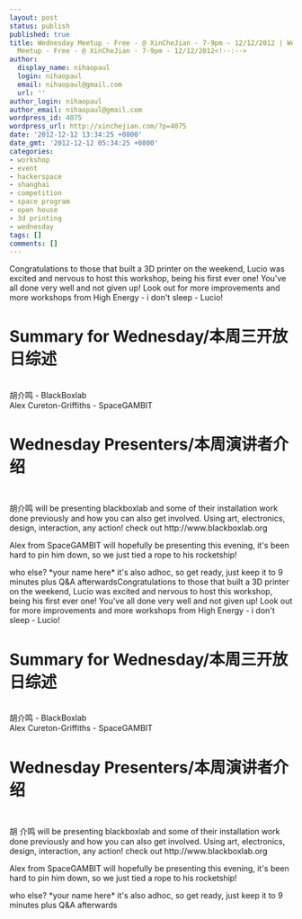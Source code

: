 ```yaml
---
layout: post
status: publish
published: true
title: Wednesday Meetup - Free - @ XinCheJian - 7-9pm - 12/12/2012 | Wednesday
  Meetup - Free - @ XinCheJian - 7-9pm - 12/12/2012<!--:-->
author:
  display_name: nihaopaul
  login: nihaopaul
  email: nihaopaul@gmail.com
  url: ''
author_login: nihaopaul
author_email: nihaopaul@gmail.com
wordpress_id: 4075
wordpress_url: http://xinchejian.com/?p=4075
date: '2012-12-12 13:34:25 +0800'
date_gmt: '2012-12-12 05:34:25 +0800'
categories:
- workshop
- event
- hackerspace
- shanghai
- competition
- space program
- open house
- 3d printing
- wednesday
tags: []
comments: []
---
```

<p><!--:en-->Congratulations to those that built a 3D printer on the weekend, Lucio was excited and nervous to host this workshop, being his first ever one! You've all done very well and not given up! Look out for more improvements and more workshops from High Energy - i don't sleep - Lucio!</p>
<h1>Summary for Wednesday/本周三开放日综述</h1><br />
胡介鸣 - BlackBoxlab<br />
Alex Cureton-Griffiths - SpaceGAMBIT</p>
<h1>
<p>Wednesday Presenters/本周演讲者介绍</h1><br />
胡介鸣 will be presenting blackboxlab and some of their installation work done previously and how you can also get involved. Using art, electronics, design, interaction, any action! check out http://www.blackboxlab.org</p>
<p>Alex from SpaceGAMBIT will hopefully be presenting this evening, it's been hard to pin him down, so we just tied a rope to his rocketship!</p>
<p>who else? *your name here* it's also adhoc, so get ready, just keep it to 9 minutes plus Q&amp;A afterwards<!--:--><!--:zh-->Congratulations to those that built a 3D printer on the weekend, Lucio was excited and nervous to host this workshop, being his first ever one! You've all done very well and not given up! Look out for more improvements and more workshops from High Energy - i don't sleep - Lucio!</p>
<h1>Summary for Wednesday/本周三开放日综述</h1><br />
胡介鸣 - BlackBoxlab<br />
Alex Cureton-Griffiths - SpaceGAMBIT</p>
<h1>
<p>Wednesday Presenters/本周演讲者介绍</h1><br />
胡 介鸣 will be presenting blackboxlab and some of their installation work done previously and how you can also get involved. Using art, electronics, design, interaction, any action! check out http://www.blackboxlab.org</p>
<p>Alex from SpaceGAMBIT will hopefully be presenting this evening, it's been hard to pin him down, so we just tied a rope to his rocketship!</p>
<p>who else? *your name here* it's also adhoc, so get ready, just keep it to 9 minutes plus Q&amp;A afterwards<!--:--></p>
